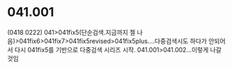# 041.001
(0418 0222) 041>041fix5(단순검색.지금까지 젤 나음)>041fix6>041fix7>041fix5revised>041fix5plus....다중검색시도 하다가 안되어서 다시 041fix5를 기반으로 다중검색 시리즈 시작. 041.001>041.002...이렇게 나갈것임
